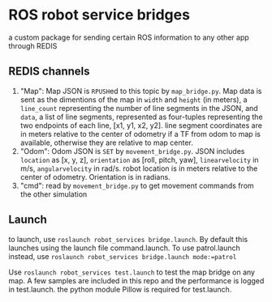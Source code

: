 # ROS robot service bridges

a custom package for sending certain ROS information to any other app through REDIS

## REDIS channels

1. "Map": Map JSON is `RPUSH`ed to this topic by `map_bridge.py`. Map data is sent as the dimentions of the map in `width` and `height` (in meters), a `line_count` representing the number of line segments in the JSON, and `data`, a list of line segments, represented as four-tuples representing the two endpoints of each line, [x1, y1, x2, y2]. line segment coordinates are in meters relative to the center of odometry if a TF from odom to map is available, otherwise they are relative to map center.
2. "Odom": Odom JSON is `SET` by `movement_bridge.py`. JSON includes `location` as [x, y, z], `orientation` as [roll, pitch, yaw], `linearvelocity` in m/s, `angularvelocity` in rad/s. robot location is in meters relative to the center of odometry. Orientation is in radians.
3. "cmd": read by `movement_bridge.py` to get movement commands from the other simulation

## Launch

to launch, use `roslaunch robot_services bridge.launch`. By default this launches using the launch file command.launch. To use patrol.launch instead, use `roslaunch robot_services bridge.launch mode:=patrol`

Use `roslaunch robot_services test.launch` to test the map bridge on any map. A few samples are included in this repo and the performance is logged in test.launch. the python module Pillow is required for test.launch.

